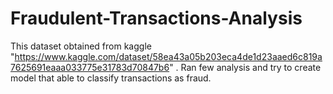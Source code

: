 # Fraudulent-Transactions-Analysis
This dataset obtained from kaggle "https://www.kaggle.com/dataset/58ea43a05b203eca4de1d23aaed6c819a7625691eaaa033775e31783d70847b6" . Ran few analysis and try to create model that able to classify transactions as fraud. 
